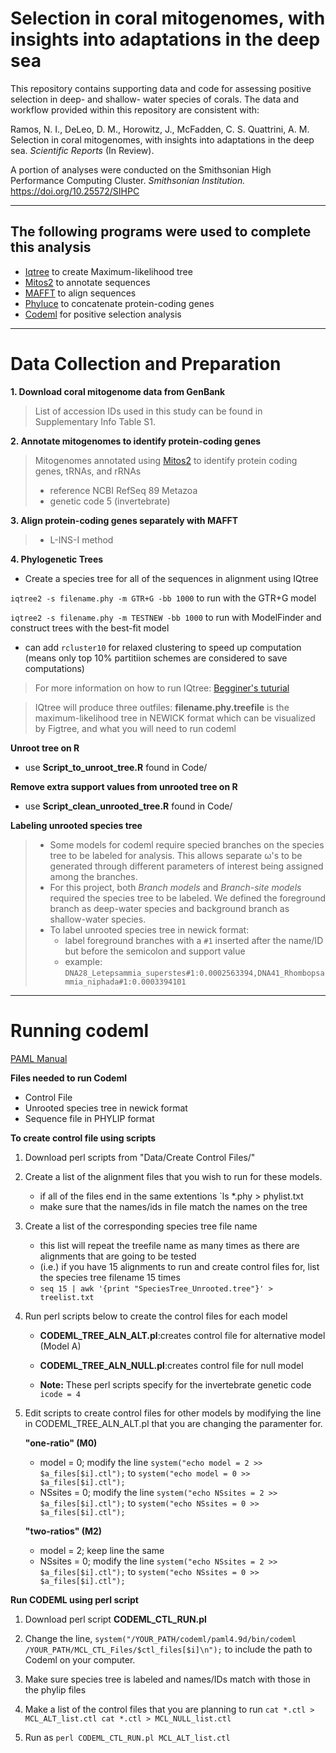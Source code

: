 # Selection in coral mitogenomes, with insights into adaptations in the deep sea 

This repository contains supporting data and code for assessing positive selection in deep- and shallow- water species of corals. 
The data and workflow provided within this repository are consistent with: 

Ramos, N. I., DeLeo, D. M., Horowitz, J., McFadden, C. S. Quattrini, A. M. Selection in coral mitogenomes, with insights into adaptations in the deep sea. *Scientific Reports* (In Review).

A portion of analyses were conducted on the Smithsonian High Performance Computing Cluster. *Smithsonian Institution.* https://doi.org/10.25572/SIHPC 

---
## The following programs were used to complete this analysis 

- [Iqtree](http://www.iqtree.org) to create Maximum-likelihood tree
- [Mitos2](http://mitos2.bioinf.uni-leipzig.de/index.py) to annotate sequences
- [MAFFT](https://mafft.cbrc.jp/alignment/software/) to align sequences
- [Phyluce](https://github.com/faircloth-lab/phyluce) to concatenate protein-coding genes
- [Codeml](http://abacus.gene.ucl.ac.uk/software/paml.html) for positive selection analysis 


--- 
# Data Collection and Preparation

**1. Download coral mitogenome data from GenBank** 
> List of accession IDs used in this study can be found in Supplementary Info Table S1. 

**2. Annotate mitogenomes to identify protein-coding genes** 

> Mitogenomes annotated using [Mitos2](http://mitos2.bioinf.uni-leipzig.de/index.py) to identify protein coding genes, tRNAs, and rRNAs
> - reference NCBI RefSeq 89 Metazoa 
> - genetic code 5 (invertebrate)

**3. Align protein-coding genes separately with MAFFT**

> - L-INS-I method 

**4. Phylogenetic Trees**

- Create a species tree for all of the sequences in alignment using IQtree

`iqtree2 -s filename.phy -m GTR+G -bb 1000` to run with the GTR+G model 

`iqtree2 -s filename.phy -m TESTNEW -bb 1000` to run with ModelFinder and construct trees with the best-fit model

- can add `rcluster10` for relaxed clustering to speed up computation (means only top 10% partitiion schemes are considered to save computations) 

> For more information on how to run IQtree: [Begginer's tuturial](http://www.iqtree.org/doc/Tutorial#choosing-the-right-substitution-model)

>IQtree will produce three outfiles: 
>**filename.phy.treefile** is the maximum-likelihood tree in NEWICK format which can be visualized by Figtree, and what you will need to run codeml

**Unroot tree on R**

- use **Script_to_unroot_tree.R** found in Code/

**Remove extra support values from unrooted tree on R** 

- use **Script_clean_unrooted_tree.R** found in Code/

**Labeling unrooted species tree** 

> - Some models for codeml require specied branches on the species tree to be labeled for analysis. This allows separate ω's to be generated through different parameters of interest being assigned among the branches. 
> - For this project, both *Branch models* and *Branch-site models* required the species tree to be labeled. We defined the foreground branch as deep-water species and background branch as shallow-water species. 
> - To label unrooted species tree in newick format: 
>	- label foreground branches with a `#1` inserted after the name/ID but before the semicolon and support value 
>	- example: `DNA28_Letepsammia_superstes#1:0.0002563394,DNA41_Rhombopsammia_niphada#1:0.0003394101`



---
# Running codeml 

[PAML Manual](http://abacus.gene.ucl.ac.uk/software/pamlDOC.pdf)

**Files needed to run Codeml** 

- Control File 
- Unrooted species tree in newick format
- Sequence file in PHYLIP format

**To create control file using scripts** 

1. 	Download perl scripts from "Data/Create Control Files/" 


2. 	Create a list of the alignment files that you wish to run for these models. 

	- if all of the files end in the same extentions `ls *.phy > phylist.txt 
	- make sure that the names/ids in file match the names on the tree 

3. 	Create a list of the corresponding species tree file name 


	- this list will repeat the treefile name as many times as there are alignments that are going to be tested
	- (i.e.) if you have 15 alignments to run and create control files for, list the species tree filename 15 times 
	- `seq 15 | awk '{print "SpeciesTree_Unrooted.tree"}' > treelist.txt`

4. 	Run perl scripts below to create the control files for each model 


	- **CODEML_TREE_ALN_ALT.pl**:creates control file for alternative model (Model A) 

	- **CODEML_TREE_ALN_NULL.pl**:creates control file for null model 
	
	- **Note:** These perl scripts specify for the invertebrate genetic code `icode = 4` 
	
	
5.	Edit scripts to create control files for other models by modifying the line in CODEML_TREE_ALN_ALT.pl that you are changing the paramenter for. 

	**"one-ratio" (M0)** 
	
	- model = 0; modify the line `system("echo model = 2 >> $a_files[$i].ctl");` to `system("echo model = 0 >> $a_files[$i].ctl");`
	- NSsites = 0; modify the line `system("echo NSsites = 2 >> $a_files[$i].ctl");` to `system("echo NSsites = 0 >> $a_files[$i].ctl");`
	
	**"two-ratios" (M2)** 
	
	- model = 2; keep line the same 
	- NSsites = 0; modify the line `system("echo NSsites = 2 >> $a_files[$i].ctl");` to `system("echo NSsites = 0 >> $a_files[$i].ctl");`


**Run CODEML using perl script**

1. Download perl script  **CODEML_CTL_RUN.pl** 

2. Change the line, `system("/YOUR_PATH/codeml/paml4.9d/bin/codeml /YOUR_PATH/MCL_CTL_Files/$ctl_files[$i]\n");` to include the path to Codeml on your computer.

3. Make sure species tree is labeled and names/IDs match with those in the phylip files

4. Make a list of the control files that you are planning to run `cat *.ctl > MCL_ALT_list.ctl cat *.ctl > MCL_NULL_list.ctl` 

5. Run as `perl CODEML_CTL_RUN.pl MCL_ALT_list.ctl` 
